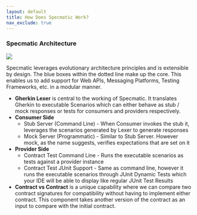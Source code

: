 ```yaml
---
layout: default
title: How Does Specmatic Work?
nav_exclude: true
---
```

### Specmatic Architecture

![](/images/logical_architecture.jpg)

Specmatic leverages evolutionary architecture principles and is extensible by design. The blue boxes within the dotted line make up the core.
This enables us to add support for Web APIs, Messaging Platforms, Testing Frameworks, etc. in a modular manner.

* **Gherkin Lexer** is central to the working of Specmatic. It translates Gherkin to executable Scenarios which can either behave as stub / mock responses or tests for consumers and providers respectively.
* **Consumer Side**
  * Stub Server (Command Line) - When Consumer invokes the stub it, leverages the scenarios generated by Lexer to generate responses
  * Mock Server (Programmatic) - Similar to Stub Server. However mock, as the name suggests, verifies expectations that are set on it
* **Provider Side**
  * Contract Test Command Line - Runs the executable scenarios as tests against a provider instance
  * Contract Test JUnit Support - Same as command line, however it runs the executable scenarios through JUnit Dynamic Tests which your IDE will be able to display like regular JUnit Test Results
* **Contract vs Contract** is a unique capability where we can compare two contract signatures for compatibility without having to implement either contract. This component takes another version of the contract as an input to compare with the initial contract.

